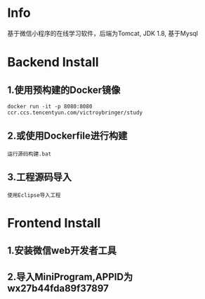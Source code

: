﻿# Info
基于微信小程序的在线学习软件，后端为Tomcat, JDK 1.8, 基于Mysql <br>
# Backend Install 
## 1.使用预构建的Docker镜像<br>
 `docker run -it -p 8080:8080  ccr.ccs.tencentyun.com/victroybringer/study`<br>
## 2.或使用Dockerfile进行构建<br>
 `运行源码构建.bat`<br>
## 3.工程源码导入<br>
 `使用Eclipse导入工程 `<br>
# Frontend Install 
## 1.安装微信web开发者工具<br>
## 2.导入MiniProgram,APPID为wx27b44fda89f37897<br>











